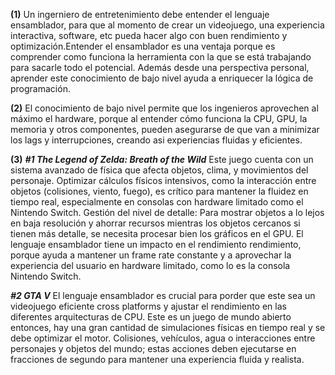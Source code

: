 **(1)** Un ingerniero de entretenimiento debe entender el lenguaje ensamblador, para que al momento de crear un videojuego, una experiencia interactiva, software, etc pueda hacer algo con buen rendimiento y optimización.Entender el ensamblador es una ventaja porque es comprender como funciona la herramienta con la que se está trabajando para sacarle todo el potencial. Además desde una perspectiva personal, aprender este conocimiento de bajo nivel ayuda a enriquecer la lógica de programación.

**(2)** El conocimiento de bajo nivel permite que los ingenieros aprovechen al máximo el hardware, porque al entender cómo funciona la CPU, GPU, la memoria y otros componentes, pueden asegurarse de que van a minimizar los lags y interrupciones, creando asi experiencias fluidas y eficientes.

**(3)** ***#1 The Legend of Zelda: Breath of the Wild***
Este juego cuenta con un sistema avanzado de física que afecta objetos, clima, y movimientos del personaje. Optimizar cálculos físicos intensivos, como la interacción entre objetos (colisiones, viento, fuego), es crítico para mantener la fluidez en tiempo real, especialmente en consolas con hardware limitado como el Nintendo Switch.
Gestión del nivel de detalle: Para mostrar objetos a lo lejos en baja resolución y ahorrar recursos mientras los objetos cercanos si tienen más detalle, se necesita procesar bien los gráficos en el GPU. 
El lenguaje ensamblador tiene un impacto en el rendimiento rendimiento, porque ayuda a mantener un frame rate constante y a aprovechar la experiencia del usuario en hardware limitado, como lo es la consola Nintendo Switch.

***#2 GTA V***
El lenguaje ensamblador es crucial para porder que este sea un videojuego eficiente cross platforms y ajustar el rendimiento en las diferentes arquitecturas de CPU.
Este es un juego de mundo abierto entonces, hay una gran cantidad de simulaciones físicas en tiempo real y se debe optimizar el motor. Colisiones, vehículos, agua o interacciones entre personajes y objetos del mundo; estas acciones deben ejecutarse en fracciones de segundo para mantener una experiencia fluida y realista.
